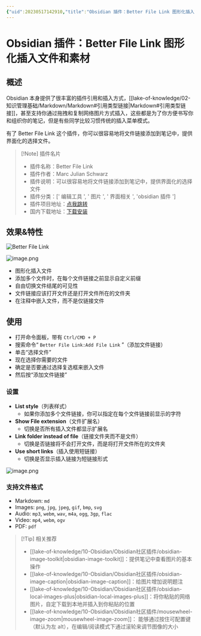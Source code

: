 ```yaml
---
{"uid":20230517142910,"title":"Obsidian 插件：Better File Link 图形化插入文件和素材","tags":["Obsidian","插件","可视化编辑","插入","效率"],"description":"Obsidian 插件：Better File Link 图形化插入文件和素材","author":"OS","type":"other","draft":false,"editable":false,"modified":20230911152501,"dg-publish":true,"permalink":"/lake-of-knowledge/10-obsidian/obsidian/obsidian-file-link/","dgPassFrontmatter":true}
---
```



# Obsidian 插件：Better File Link 图形化插入文件和素材

## 概述

Obsidian 本身提供了很丰富的插件引用和插入方式，[[lake-of-knowledge/02-知识管理基础/Markdown/Markdown#引用类型链接\|Markdown#引用类型链接]]，甚至支持你通过拖拽和复制网络图片方式插入，这些都是为了你方便书写你和组织你的笔记，但是有些同学比较习惯传统的插入菜单模式。

有了 Better File Link 这个插件，你可以很容易地将文件链接添加到笔记中，提供界面化的选择文件。

> [!Note] 插件名片
> - 插件名称：Better File Link
> - 插件作者：Marc Julian Schwarz
> - 插件说明：可以很容易地将文件链接添加到笔记中，提供界面化的选择文件
> - 插件分类：[' 编辑工具 ', ' 图片 ', ' 界面相关 ', 'obsidian 插件 ']
> - 插件项目地址：[点我跳转](https://github.com/marcjulianschwarz/obsidian-file-link)
> - 国内下载地址：[下载安装](https://pkmer.cn/products/plugin/pluginMarket/?obsidian-file-link)

## 效果&特性

![Better File Link](https://cdn.pkmer.cn/covers/obsidian-file-link.PNG!pkmer)

![image.png](https://cdn.pkmer.cn/images/20230517143411.png!pkmer)

- 图形化插入文件
- 添加多个文件时，在每个文件链接之前显示自定义前缀
- 自由切换文件结尾的可见性
- 文件链接应该打开文件还是打开文件所在的文件夹
- 在注释中嵌入文件，而不是仅链接文件

## 使用

- 打开命令面板，带有 `Ctrl/CMD + P`
- 搜索命令“ `Better File Link:Add File Link` ”（添加文件链接）
- 单击“选择文件”
- 现在选择你需要的文件
- 确定是否要通过选择复选框来嵌入文件
- 然后按“添加文件链接”

### 设置

- **List style**（列表样式）
	- 如果你添加多个文件链接，你可以指定在每个文件链接前显示的字符
- **Show File extension**（文件扩展名）
	- 切换是否所有插入文件都显示扩展名
- **Link folder instead of file**（链接文件夹而不是文件）
	- 切换是否链接将不会打开文件，而是将打开文件所在的文件夹
- **Use short links**（插入使用短链接）
	- 切换是否显示插入链接为短链接形式

![image.png](https://cdn.pkmer.cn/images/20230517144515.png!pkmer)

### 支持文件格式

- Markdown: `md`
- Images: `png`, `jpg`, `jpeg`, `gif`, `bmp`, `svg`
- Audio: `mp3`, `webm`, `wav`, `m4a`, `ogg`, `3gp`, `flac`
- Video: `mp4`, `webm`, `ogv`
- PDF: `pdf`

> [!Tip] 相关推荐
> - [[lake-of-knowledge/10-Obsidian/Obsidian社区插件/obsidian-image-toolkit\|obsidian-image-toolkit]]：提供笔记中查看图片的基本操作
> - [[lake-of-knowledge/10-Obsidian/Obsidian社区插件/obsidian-image-caption\|obsidian-image-caption]]：给图片增加说明题注
> - [[lake-of-knowledge/10-Obsidian/Obsidian社区插件/obsidian-local-images-plus\|obsidian-local-images-plus]]：将你粘贴的网络图片，自定下载到本地并插入到你粘贴的位置
> - [[lake-of-knowledge/10-Obsidian/Obsidian社区插件/mousewheel-image-zoom\|mousewheel-image-zoom]]： 能够通过按住可配置键（默认为左 alt），在编辑/阅读模式下通过滚轮来调节图像的大小